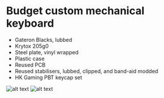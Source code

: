 # Budget custom mechanical keyboard

* Gateron Blacks, lubbed
* Krytox 205g0
* Steel plate, vinyl wrapped
* Plastic case
* Reused PCB
* Reused stabilisers, lubbed, clipped, and band-aid modded
* HK Gaming PBT keycap set  

![alt text](https://github.com/thequirky/diypc/blob/master/diykeyboard/IMG_20200329_173041.jpg)
![alt text](https://github.com/thequirky/diypc/blob/master/diykeyboard/IMG_20200329_170413_1.jpg)
